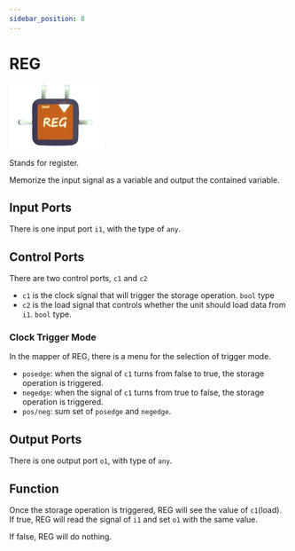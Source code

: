 ```yaml
---
sidebar_position: 8
---
```

# REG
![REG](./img/REG.png)

Stands for register.

Memorize the input signal as a variable and output the contained variable.

## Input Ports

There is one input port `i1`, with the type of `any`.

## Control Ports

There are two control ports, `c1` and `c2`
- `c1` is the clock signal that will trigger the storage operation. `bool` type
- `c2` is the load signal that controls whether the unit should load data from `i1`. `bool` type.

### Clock Trigger Mode

In the mapper of REG, there is a menu for the selection of trigger mode.
- `posedge`: when the signal of `c1` turns from false to true, the storage operation is triggered.
- `negedge`: when the signal of `c1` turns from true to false, the storage operation is triggered.
- `pos/neg`: sum set of `posedge` and `negedge`.

## Output Ports

There is one output port `o1`, with type of `any`.

## Function

Once the storage operation is triggered, REG will see the value of `c1`(load). If true, REG will read the signal of `i1` and set `o1` with the same value.

If false, REG will do nothing.
